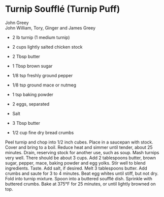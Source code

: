 # Turnip Soufflé (Turnip Puff)

John Greey<br/>
John William, Tory, Ginger and James Greey

- 2 lb turnip (1 medium turnip)
- 2 cups lightly salted chicken stock
- 2 Tbsp butter
- 1 Tbsp brown sugar
- 1/8 tsp freshly ground pepper

- 1/8 tsp ground mace or nutmeg
- 1 tsp baking powder
- 2 eggs, separated
- Salt
- 3 Tbsp butter
- 1/2 cup fine dry bread crumbs

Peel turnip and chop into 1/2 inch cubes. Place in a saucepan with stock.  Cover and bring to a boil. Reduce heat and simmer until tender, about 25 minutes. Drain, reserving stock for another use, such as soup. Mash turnips very well. There should be about 3 cups. Add 2 tablespoons butter, brown sugar, pepper, mace, baking powder and egg yolks. Stir well to blend ingredients. Taste. Add salt, if desired. Melt 3 tablespoons butter. Add crumbs and saute for 3 to 4 minutes. Beat egg whites until stiff, but not dry. Fold into turnip mixture. Spoon into a buttered soufflé dish. Sprinkle with buttered crumbs. Bake at 375°F for 25 minutes, or until lightly browned on top.